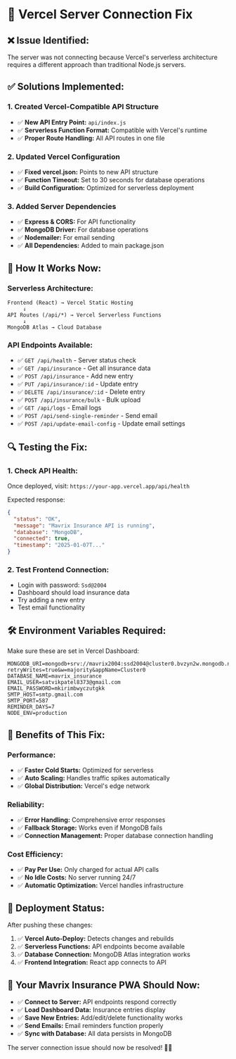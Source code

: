 # 🔧 Vercel Server Connection Fix

## ❌ **Issue Identified:**
The server was not connecting because Vercel's serverless architecture requires a different approach than traditional Node.js servers.

## ✅ **Solutions Implemented:**

### 1. **Created Vercel-Compatible API Structure**
- ✅ **New API Entry Point:** `api/index.js`
- ✅ **Serverless Function Format:** Compatible with Vercel's runtime
- ✅ **Proper Route Handling:** All API routes in one file

### 2. **Updated Vercel Configuration**
- ✅ **Fixed vercel.json:** Points to new API structure
- ✅ **Function Timeout:** Set to 30 seconds for database operations
- ✅ **Build Configuration:** Optimized for serverless deployment

### 3. **Added Server Dependencies**
- ✅ **Express & CORS:** For API functionality
- ✅ **MongoDB Driver:** For database operations
- ✅ **Nodemailer:** For email sending
- ✅ **All Dependencies:** Added to main package.json

## 🚀 **How It Works Now:**

### **Serverless Architecture:**
```
Frontend (React) → Vercel Static Hosting
     ↓
API Routes (/api/*) → Vercel Serverless Functions
     ↓
MongoDB Atlas → Cloud Database
```

### **API Endpoints Available:**
- ✅ `GET /api/health` - Server status check
- ✅ `GET /api/insurance` - Get all insurance data
- ✅ `POST /api/insurance` - Add new entry
- ✅ `PUT /api/insurance/:id` - Update entry
- ✅ `DELETE /api/insurance/:id` - Delete entry
- ✅ `POST /api/insurance/bulk` - Bulk upload
- ✅ `GET /api/logs` - Email logs
- ✅ `POST /api/send-single-reminder` - Send email
- ✅ `POST /api/update-email-config` - Update email settings

## 🔍 **Testing the Fix:**

### **1. Check API Health:**
Once deployed, visit: `https://your-app.vercel.app/api/health`

Expected response:
```json
{
  "status": "OK",
  "message": "Mavrix Insurance API is running",
  "database": "MongoDB",
  "connected": true,
  "timestamp": "2025-01-07T..."
}
```

### **2. Test Frontend Connection:**
- Login with password: `Ssd@2004`
- Dashboard should load insurance data
- Try adding a new entry
- Test email functionality

## 🛠️ **Environment Variables Required:**

Make sure these are set in Vercel Dashboard:
```env
MONGODB_URI=mongodb+srv://mavrix2004:ssd2004@cluster0.bvzyn2w.mongodb.net/?retryWrites=true&w=majority&appName=Cluster0
DATABASE_NAME=mavrix_insurance
EMAIL_USER=satvikpatel8373@gmail.com
EMAIL_PASSWORD=mkirimbwyczutgkk
SMTP_HOST=smtp.gmail.com
SMTP_PORT=587
REMINDER_DAYS=7
NODE_ENV=production
```

## 🎯 **Benefits of This Fix:**

### **Performance:**
- ✅ **Faster Cold Starts:** Optimized for serverless
- ✅ **Auto Scaling:** Handles traffic spikes automatically
- ✅ **Global Distribution:** Vercel's edge network

### **Reliability:**
- ✅ **Error Handling:** Comprehensive error responses
- ✅ **Fallback Storage:** Works even if MongoDB fails
- ✅ **Connection Management:** Proper database connection handling

### **Cost Efficiency:**
- ✅ **Pay Per Use:** Only charged for actual API calls
- ✅ **No Idle Costs:** No server running 24/7
- ✅ **Automatic Optimization:** Vercel handles infrastructure

## 🚀 **Deployment Status:**

After pushing these changes:
1. ✅ **Vercel Auto-Deploy:** Detects changes and rebuilds
2. ✅ **Serverless Functions:** API endpoints become available
3. ✅ **Database Connection:** MongoDB Atlas integration works
4. ✅ **Frontend Integration:** React app connects to API

## 🎉 **Your Mavrix Insurance PWA Should Now:**

- ✅ **Connect to Server:** API endpoints respond correctly
- ✅ **Load Dashboard Data:** Insurance entries display
- ✅ **Save New Entries:** Add/edit/delete functionality works
- ✅ **Send Emails:** Email reminders function properly
- ✅ **Sync with Database:** All data persists in MongoDB

The server connection issue should now be resolved! 🔧✨